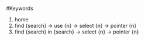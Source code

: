 #Keywords

1. home
2. find {search}  ->  use {n}   ->  select {n}   ->    pointer {n}
3. find {search} in {search}    ->      select {n} ->   pointer {n}

